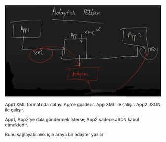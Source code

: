 ![img.png](img.png)

App1 XML formatında datayı App'e gönderir. App XML ile çalışır. App2 JSON ile çalışır.

App1, App2'ye data göndermek isterse; App2 sadece JSON kabul etmektedir.

Bunu sağlayabilmek için araya bir adapter yazılır